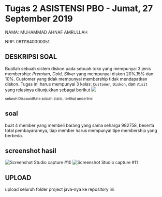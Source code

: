 # Tugas 2 ASISTENSI PBO - Jumat, 27 September 2019
NAMA: MUHAMMAD AHNAF AMRULLAH

NRP: 06111840000051


## DESKRIPSI SOAL
Buatlah sebuah sistem diskon pada sebuah toko yang mempunyai 3 jenis membership: *Premium, Gold, Silver* yang mempunyai diskon 20%,15% dan 10%.
Customer yang tidak mempunyai membership tidak mendapatkan diskon.
Tugas ini harus mempunyai 3 kelas: `Customer`, `Diskon`, dan `Visit` yang relasinya ditunjukkan sebagai berikut
![](https://www.ntu.edu.sg/home/ehchua/programming/java/images/ExerciseOOP_Discount.png)

<small>seluruh DiscountRate adalah static, terlihat underline</small>

## soal
buat 4 member yang membeli barang yang sama seharga 982758, beserta total pembayarannya, tiap member harus mempunyai tipe membership yang berbeda.

## screenshot hasil
![Screenshot Studio capture #10](https://user-images.githubusercontent.com/55898087/66197393-83292100-e6c4-11e9-9cdd-c3b8ea708c94.png)
![Screenshot Studio capture #11](https://user-images.githubusercontent.com/55898087/66197405-86bca800-e6c4-11e9-8223-a57562032d7b.png)


## UPLOAD
upload seluruh folder project java-nya ke repository ini.

